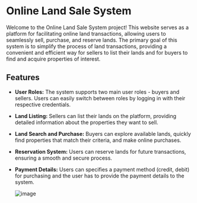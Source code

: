 # Online Land Sale System

Welcome to the Online Land Sale System project! This website serves as a platform for facilitating online land transactions, allowing users to seamlessly sell, purchase, and reserve lands. 
The primary goal of this system is to simplify the process of land transactions, providing a convenient and efficient way for sellers to list their lands and for buyers to find and acquire properties 
of interest.

## Features

- **User Roles:** The system supports two main user roles - buyers and sellers. Users can easily switch between roles by logging in with their respective credentials.

- **Land Listing:** Sellers can list their lands on the platform, providing detailed information about the properties they want to sell.

- **Land Search and Purchase:** Buyers can explore available lands, quickly find properties that match their criteria, and make online purchases.

- **Reservation System:** Users can reserve lands for future transactions, ensuring a smooth and secure process.
  
- **Payment Details:** Users can specifies a payment method (credit, debit) for purchasing and the user has to provide the payment details to the system.

  ![image](https://github.com/HumairaRizwan/Online-Land-Sale-System/assets/128172320/c7c69c1f-8490-42f4-bab6-f14289513d39)

